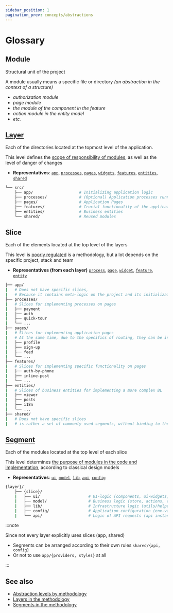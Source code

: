 ```yaml
---
sidebar_position: 1
pagination_prev: concepts/abstractions
---
```


# Glossary

## Module

Structural unit of the project

A module usually means a specific file or directory *(an abstraction in the context of a structure)*

- *authorization module*
- *page module*
- *the module of the component in the feature*
- *action module in the entity model*
- *etc.*

## [Layer][refs-layers]

Each of the directories located at the topmost level of the application.

This level defines the [scope of responsibility of modules][refs-split-layers], as well as the level of danger of changes

- **Representatives**: [`app`][refs-layers-app], [`processes`][refs-layers-processes], [`pages`][refs-layers-pages], [`widgets`][refs-layers-widgets], [`features`][refs-layers-features], [`entities`][refs-layers-entities], [`shared`][refs-layers-shared]

```sh
└── src/
    ├── app/                    # Initializing application logic
    ├── processes/              # (Optional) Application processes running over pages
    ├── pages/                  # Application Pages
    ├── features/               # Crucial functionality of the application
    ├── entities/               # Business entities
    └── shared/                 # Reused modules
```

## Slice

Each of the elements located at the top level of the layers

This level is [poorly regulated][refs-split-slices] is a methodology, but a lot depends on the specific project, stack and team

- **Representatives (from each layer)** [`process`][refs-layers-processes], [`page`][refs-layers-pages], [`widget`][refs-layers-widgets], [`feature`][refs-layers-features], [`entity`][refs-layers-entities]

```sh
├── app/
|   # Does not have specific slices, 
|   # Because it contains meta-logic on the project and its initialization
├── processes/
|   # Slices for implementing processes on pages
|   ├── payment
|   ├── auth
|   ├── quick-tour
|   └── ...
├── pages/
|   # Slices for implementing application pages
|   # At the same time, due to the specifics of routing, they can be invested in each other
|   ├── profile
|   ├── sign-up
|   ├── feed
|   └── ...
├── features/
|   # Slices for implementing specific functionality on pages
|   ├── auth-by-phone
|   ├── inline-post
|   └── ...
├── entities/
|   # Slices of business entities for implementing a more complex BL
|   ├── viewer
|   ├── posts
|   ├── i18n
|   └── ...
├── shared/
|   # Does not have specific slices
|   # is rather a set of commonly used segments, without binding to the BL
```

## [Segment][refs-segments]

Each of the modules located at the top level of each slice

This level determines [the purpose of modules in the code and implementation][refs-split-segments], according to classical design models

- **Representatives**: [`ui`][refs-segments-ui], [`model`][refs-segments-model], [`lib`][refs-segments-lib], [`api`][refs-segments-api], [`config`][refs-segments-config]

```sh
{layer}/
    ├── {slice}/
    |   ├── ui/                     # UI-logic (components, ui-widgets, ...)
    |   ├── model/                  # Business logic (store, actions, effects, reducers, ...)
    |   ├── lib/                    # Infrastructure logic (utils/helpers)
    |   ├── config/                 # Application configuration (env-vars, ...)
    |   └── api/                    # Logic of API requests (api instances, requests, ...)
```

:::note

Since not every layer explicitly uses slices (app, shared)

- Segments can be arranged according to their own rules `shared/{api, config}`
- Or not to use `app/{providers, styles}` at all

:::

## See also

- [Abstraction levels by methodology][refs-split]
- [Layers in the methodology][refs-layers]
- [Segments in the methodology][refs-segments]

[refs-split]: /docs/concepts/app-splitting
[refs-split-layers]: /docs/concepts/app-splitting#group-layers
[refs-split-slices]: /docs/concepts/app-splitting#group-slices
[refs-split-segments]: /docs/concepts/app-splitting#group-segments

[refs-layers]: /docs/reference/layers/overview
[refs-layers-app]: /docs/reference/layers/app
[refs-layers-processes]: /docs/reference/layers/processes
[refs-layers-pages]: /docs/reference/layers/pages
[refs-layers-widgets]: /docs/reference/layers/widgets
[refs-layers-features]: /docs/reference/layers/features
[refs-layers-entities]: /docs/reference/layers/entities
[refs-layers-shared]: /docs/reference/layers/shared
[refs-segments]: /docs/reference/segments
[refs-segments-ui]: /docs/reference/segments#ui
[refs-segments-model]: /docs/reference/segments#model
[refs-segments-lib]: /docs/reference/segments#lib
[refs-segments-api]: /docs/reference/segments#api
[refs-segments-config]: /docs/reference/segments#config
